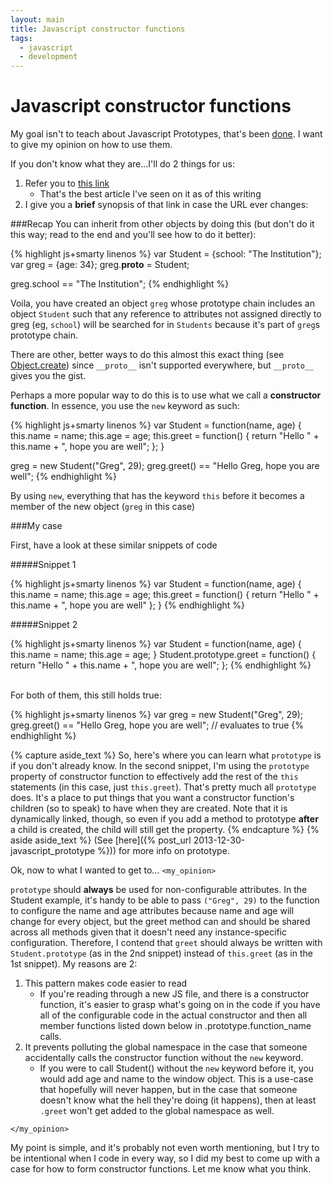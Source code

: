 ```yaml
---
layout: main
title: Javascript constructor functions
tags:
  - javascript
  - development
---
```

# Javascript constructor functions

My goal isn't to teach about Javascript Prototypes, that's been [done](http://sporto.github.io/blog/2013/02/22/a-plain-english-guide-to-javascript-prototypes/).  I want to give my opinion on how to use them.

If you don't know what they are...I'll do 2 things for us:

1. Refer you to [this link](http://sporto.github.io/blog/2013/02/22/a-plain-english-guide-to-javascript-prototypes/)
    * That's the best article I've seen on it as of this writing
2. I give you a __brief__ synopsis of that link in case the URL ever changes:

###Recap
You can inherit from other objects by doing this (but don't do it this way; read to the end and you'll see how to do it better):

{% highlight js+smarty linenos %}
var Student = {school: "The Institution"};
var greg = {age: 34};
greg.__proto__ = Student;

greg.school == "The Institution";
{% endhighlight %}

Voila, you have created an object `greg` whose prototype chain includes an object `Student` such that any reference to attributes not assigned directly to greg (eg, `school`) will be searched for in `Students` because it's part of `greg`s prototype chain.

There are other, better ways to do this almost this exact thing (see [Object.create](https://developer.mozilla.org/en-US/docs/Web/JavaScript/Reference/Global_Objects/Object/create)) since `__proto__` isn't supported everywhere, but `__proto__` gives you the gist.

Perhaps a more popular way to do this is to use what we call a __constructor function__.  In essence, you use the `new` keyword as such:

{% highlight js+smarty linenos %}
var Student = function(name, age) {
  this.name = name;
  this.age = age;
  this.greet = function() { return "Hello " + this.name + ", hope you are well"; };
}

greg = new Student("Greg", 29);
greg.greet() == "Hello Greg, hope you are well";
{% endhighlight %}

By using `new`, everything that has the keyword `this` before it becomes a member of the new object (`greg` in this case)

###My case

First, have a look at these similar snippets of code

#####Snippet 1

{% highlight js+smarty linenos %}
var Student = function(name, age) {
  this.name = name;
  this.age = age;
  this.greet = function() { return "Hello " + this.name + ", hope you are well" };
}
{% endhighlight %}

#####Snippet 2

{% highlight js+smarty linenos %}
var Student = function(name, age) {
  this.name = name;
  this.age = age;
}
Student.prototype.greet = function() { return "Hello " + this.name + ", hope you are well"; };
{% endhighlight %}

<br>
For both of them, this still holds true:

{% highlight js+smarty linenos %}
var greg = new Student("Greg", 29);
greg.greet() == "Hello Greg, hope you are well";  // evaluates to true
{% endhighlight %}


{% capture aside_text %}
So, here's where you can learn what <code>prototype</code> is if you don't already know.
In the second snippet, I'm using the <code>prototype</code> property of constructor function to effectively add the rest of the <code>this</code> statements (in this case, just <code>this.greet</code>).
That's pretty much all <code>prototype</code> does.  It's a place to put things that you want a constructor function's children (so to speak) to have when they are created.  Note that it is dynamically linked, though, so even if you add a method to prototype <b>after</b> a child is created, the child will still get the property.
{% endcapture %}
{% aside aside_text %}
(See [here]({% post_url 2013-12-30-javascript_prototype %})) for more info on prototype.

Ok, now to what I wanted to get to...
`<my_opinion>`

`prototype` should __always__ be used for non-configurable attributes.  In the Student example, it's handy to be able to pass `("Greg", 29)` to the function to configure the name and age attributes because name and age will change for every object, but the greet method can and should be shared across all methods given that it doesn't need any instance-specific configuration.  Therefore, I contend that `greet` should always be written with `Student.prototype` (as in the 2nd snippet) instead of `this.greet` (as in the 1st snippet).  My reasons are 2:

1. This pattern makes code easier to read
    * If you're reading through a new JS file, and there is a constructor function, it's easier to grasp what's going on in the code if you have all of the configurable code in the actual constructor and then all member functions listed down below in .prototype.function_name calls.
2. It prevents polluting the global namespace in the case that someone accidentally calls the constructor function without the `new` keyword.
    * If you were to call Student() without the `new` keyword before it, you would add age and name to the window object.  This is a use-case that hopefully will never happen, but in the case that someone doesn't know what the hell they're doing (it happens), then at least `.greet` won't get added to the global namespace as well.

`</my_opinion>`

My point is simple, and it's probably not even worth mentioning, but I try to be intentional when I code in every way, so I did my best to come up with a case for how to form constructor functions.  Let me know what you think.

